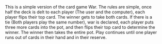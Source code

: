 This is a simple version of the card game War.
The rules are simple, once half the deck is delt to each player (The user and the computer), 
each player flips their top card. The winner gets to take both cards. 
If there is a tie (Both players play the same number), war is declared, each player puts three more 
cards into the pot, and then flips their top card to determine the winner. The winner then takes the entire pot.
Play continues until one player runs out of cards in their hand and in their reserve.
